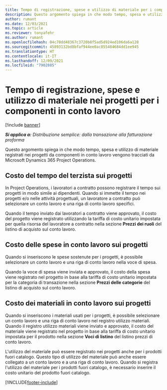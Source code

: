 ```yaml
---
title: Tempo di registrazione, spese e utilizzo di materiale per i componenti in conto lavoro
description: Questo argomento spiega in che modo tempo, spesa e utilizzo di materiale registrati nei progetti da componenti in conto lavoro vengono tracciati da Microsoft Dynamics 365 Project Operations.
author: rumant
ms.date: 12/03/2021
ms.topic: article
ms.reviewer: tonyafehr
ms.author: rumant
ms.openlocfilehash: 04c78dd48367c3720b8f5ad5d924ed106da6a128
ms.sourcegitcommit: 45893132bd8bfaf944ee0ac855484684dd1ee945
ms.translationtype: HT
ms.contentlocale: it-IT
ms.lasthandoff: 12/09/2021
ms.locfileid: "7902885"
---
```

# <a name="recording-time-expenses-and-material-usage-on-projects-for-subcontracted-components"></a>Tempo di registrazione, spese e utilizzo di materiale nei progetti per i componenti in conto lavoro

[!include [banner](../../includes/dataverse-preview.md)]

_**Si applica a:** Distribuzione semplice: dalla transazione alla fatturazione proforma_

Questo argomento spiega in che modo tempo, spesa e utilizzo di materiale registrati nei progetti da componenti in conto lavoro vengono tracciati da Microsoft Dynamics 365 Project Operations.

## <a name="costing-for-subcontractor-time-on-projects"></a>Costo del tempo del terzista sui progetti
In Project Operations, i lavoratori a contratto possono registrare il tempo sui progetti in modo simile ai dipendenti. Quando si immette il tempo nei progetti e/o nelle attività progettuali, un lavoratore a contratto può selezionare un conto lavoro e una riga di conto lavoro specifici.

Quando il tempo inviato dai lavoratori a contratto viene approvato, il costo del progetto viene registrato utilizzando la tariffa di costo unitario impostata per quella risorsa del lavoratore a contratto nella sezione **Prezzi dei ruoli** del listino di acquisto sul conto lavoro.

## <a name="costing-for-subcontracted-expenses-on-projects"></a>Costo delle spese in conto lavoro sui progetti
Quando si inseriscono le spese sostenute per i progetti, è possibile selezionare un conto lavoro e una riga di conto lavoro nella voce di spesa. 

Quando la voce di spesa viene inviata e approvato, il costo della spesa viene registrato nel progetto in base alla tariffa di costo unitario impostata per la categoria di transazione nella sezione **Prezzi delle categorie** del listino di acquisto sul conto lavoro.

## <a name="costing-for-subcontracted-materials-on-projects"></a>Costo dei materiali in conto lavoro sui progetti
Quando si inseriscono i materiali usati per i progetti, è possibile selezionare un conto lavoro e una riga di conto lavoro nel registro utilizzo materiali. Quando il registro utilizzo materiali viene inviato e approvato, il costo del materiale viene registrato nel progetto in base alla tariffa di costo unitario impostata per il prodotto nella sezione **Voci di listino** del listino prezzi di conto lavoro.

L'utilizzo del materiale può essere registrato nei progetti anche per i prodotti fuori catalogo. Questo tipo di utilizzo del materiale può anche essere collegato a un conto lavoro e a una riga di conto lavoro. Quando si registra l'utilizzo del materiale per i prodotti fuori catalogo, è necessario inserire il costo unitario del prodotto fuori catalogo. 


[!INCLUDE[footer-include](../../includes/footer-banner.md)]
